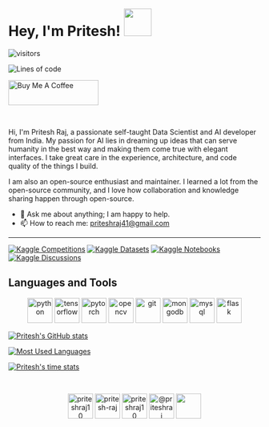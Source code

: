 # Hey, I'm Pritesh! <img src="https://media.giphy.com/media/hvRJCLFzcasrR4ia7z/giphy.gif" width="55px">

![visitors](https://visitor-badge.laobi.icu/badge?page_id=priteshraj10.priteshraj10)

![Lines of code](https://img.shields.io/badge/From%20Hello%20World%20I%27ve%20Written-2.1%20million%20lines%20of%20code-blue)

<a href="https://www.buymeacoffee.com/priteshraj" target="_blank"><img src="https://cdn.buymeacoffee.com/buttons/v2/default-yellow.png" alt="Buy Me A Coffee" height= "50px" width="180px"></a>

<br/>

Hi, I'm Pritesh Raj, a passionate self-taught Data Scientist and AI developer from India. My passion for AI lies in dreaming up ideas that can serve humanity in the best way and making them come true with elegant interfaces. I take great care in the experience, architecture, and code quality of the things I build.

I am also an open-source enthusiast and maintainer. I learned a lot from the open-source community, and I love how collaboration and knowledge sharing happen through open-source.

- 💬 Ask me about anything; I am happy to help.
- 📫 How to reach me: [priteshraj41@gmail.com](mailto:priteshraj41@gmail.com)

---

[![Kaggle Competitions](https://road-to-kaggle-grandmaster.vercel.app/api/badges/priteshraj10/competition/light)](https://www.kaggle.com/priteshraj10)
[![Kaggle Datasets](https://road-to-kaggle-grandmaster.vercel.app/api/badges/priteshraj10/dataset/light)](https://www.kaggle.com/priteshraj10)
[![Kaggle Notebooks](https://road-to-kaggle-grandmaster.vercel.app/api/badges/priteshraj10/notebook/light)](https://www.kaggle.com/priteshraj10)
[![Kaggle Discussions](https://road-to-kaggle-grandmaster.vercel.app/api/badges/priteshraj10/discussion/light)](https://www.kaggle.com/priteshraj10)

## Languages and Tools

<p align="center">
    <img src="https://www.vectorlogo.zone/logos/python/python-icon.svg" alt="python" width="50" height="50"/>
    <img src="https://www.vectorlogo.zone/logos/tensorflow/tensorflow-icon.svg" alt="tensorflow" width="50" height="50"/>
    <img src="https://www.vectorlogo.zone/logos/pytorch/pytorch-icon.svg" alt="pytorch" width="50" height="50"/>
    <img src="https://www.vectorlogo.zone/logos/opencv/opencv-icon.svg" alt="opencv" width="50" height="50"/>
    <img src="https://www.vectorlogo.zone/logos/git-scm/git-scm-icon.svg" alt="git" width="50" height="50"/>
    <img src="https://www.vectorlogo.zone/logos/mongodb/mongodb-icon.svg" alt="mongodb" width="50" height="50"/>
    <img src="https://www.vectorlogo.zone/logos/mysql/mysql-icon.svg" alt="mysql" width="50" height="50"/>
    <img src="https://www.vectorlogo.zone/logos/pocoo_flask/pocoo_flask-icon.svg" alt="flask" width="50" height="50"/>
</p>

[![Pritesh's GitHub stats](https://github-readme-stats.vercel.app/api?username=Priteshraj10&count_private=true&show_icons=true&theme=dracula)](https://github.com/Priteshraj10/github-readme-stats)

[![Most Used Languages](https://github-readme-stats.vercel.app/api/top-langs/?username=Priteshraj10&langs_count=10&layout=compact&theme=dracula)](https://github.com/Priteshraj10/github-readme-stats)

[![Pritesh's time stats](https://github-readme-stats.vercel.app/api/wakatime?username=@priteshraj10&theme=dracula)](https://github.com/Priteshraj10/github-readme-stats)

<br/>

<p align="center">
    <a href="https://www.linkedin.com/in/priteshraj10/" target="_blank"><img align="center" src="https://www.vectorlogo.zone/logos/linkedin/linkedin-tile.svg" alt="priteshraj10" height="50" width="50" /></a>
    <a href="https://stackoverflow.com/users/15358565/pritesh-raj" target="_blank"><img align="center" src="https://www.vectorlogo.zone/logos/stackoverflow/stackoverflow-icon.svg" alt="pritesh-raj" height="50" width="50" /></a>
    <a href="https://www.kaggle.com/priteshraj10" target="_blank"><img align="center" src="https://www.vectorlogo.zone/logos/kaggle/kaggle-icon.svg" alt="priteshraj10" height="50" width="50" /></a>
    <a href="https://priteshraj.medium.com/" target="_blank"><img align="center" src="https://www.vectorlogo.zone/logos/medium/medium-tile.svg" alt="@priteshraj" height="50" width="50" /></a>
    <a href="https://sheddinglightupon.wordpress.com" target="_blank"><img align="center" src="https://www.vectorlogo.zone/logos/wordpress/wordpress-tile.svg" height="50" width="50" /></a>
</p>
